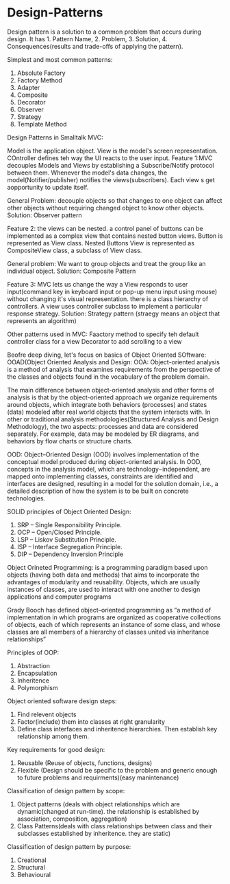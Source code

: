 # Design-Patterns
Design pattern is a solution to a common problem that occurs during design. It has 1. Pattern Name, 2. Problem, 3. Solution, 4. Consequences(results and trade-offs of applying the pattern).

Simplest and most common patterns:
1. Absolute Factory 
2. Factory Method
3. Adapter
4. Composite
5. Decorator
6. Observer
7. Strategy
8. Template Method

Design Patterns in Smalltalk MVC:

Model is the application object. View is the model's screen representation. COntroller defines teh way the UI reacts to the user input. Feature 1:MVC decouples Models and Views by establishing a Subscribe/Notify protocol between them. Whenever the model's data changes, the model(Notifier/publisher) notifies the views(subscribers). Each view s get aopportunity to update itself. 

General Problem: decouple objects so that changes to one object can affect other objects without requiring changed object to know other objects. Solution: Observer pattern

Feature 2: the views can be nested. a control panel of buttons can be implemented as a complex view that contains nested button views. Button is represented as View class. Nested Buttons View is represented as CompositeView class, a subclass of View class.

General problem: We want to group objects and treat the group like an individual object. Solution: Composite Pattern 

Feature 3: MVC lets us change the way a View responds to user input(command key in keyboard input or pop-up menu input using mouse) without changing it's visual representation. there is a class hierarchy of controllers. A view uses controller subclass to implement a particular response strategy. Solution: Strategy pattern (straegy means an object that represents an algorithm)

Other patterns used in MVC:
Faactory method to specify teh default controller class for a view
Decorator to add scrolling to a view

Beofre deep diving, let's focus on basics of Object Oriented SOftware:
OOAD(Object Oriented Analysis and Design:
OOA: Object-oriented analysis is a method of analysis that examines requirements from the perspective of the classes and objects found in the vocabulary of the problem domain.

The main difference between object-oriented analysis and other forms of analysis is that by the object-oriented approach we organize requirements around objects, which integrate both behaviors (processes) and states (data) modeled after real world objects that the system interacts with. In other or traditional analysis methodologies(Structured Analysis and Design Methodology), the two aspects: processes and data are considered separately. For example, data may be modeled by ER diagrams, and behaviors by flow charts or structure charts.

OOD: Object–Oriented Design (OOD) involves implementation of the conceptual model produced during object-oriented analysis. In OOD, concepts in the analysis model, which are technology−independent, are mapped onto implementing classes, constraints are identified and interfaces are designed, resulting in a model for the solution domain, i.e., a detailed description of how the system is to be built on concrete technologies.

SOLID principles of Object Oriented Design:
1. SRP – Single Responsibility Principle.
2. OCP – Open/Closed Principle.
3. LSP – Liskov Substitution Principle.
4. ISP – Interface Segregation Principle.
5. DIP – Dependency Inversion Principle

Object Orineted Programming: is a programming paradigm based upon objects (having both data and methods) that aims to incorporate the advantages of modularity and reusability. Objects, which are usually instances of classes, are used to interact with one another to design applications and computer programs

Grady Booch has defined object–oriented programming as “a method of implementation in which programs are organized as cooperative collections of objects, each of which represents an instance of some class, and whose classes are all members of a hierarchy of classes united via inheritance relationships”

Principles of OOP:
1. Abstraction
2. Encapsulation
3. Inheritence
4. Polymorphism


Object oriented software design steps:
1. Find relevent objects
2. Factor(include) them into classes at right granularity
3. Define class interfaces and inheritence hierarchies. Then establish key relationship among them.

Key requirements for good design:
1. Reusable (Reuse of objects, functions, designs)
2. Flexible (Design should be specific to the problem and generic enough to future problems and requirments)(easy manintenance)

Classification of design pattern by scope:
1. Object patterns (deals with object relationships which are dynamic(changed at run-time). the relationship is established by association, composition, aggregation)
2. Class Patterns(deals with class relationships between class and their subclasses established by inheritence. they are static)

Classification of design pattern by purpose:
1. Creational
2. Structural
3. Behavioural


